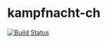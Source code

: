 kampfnacht-ch
=============

[![Build Status](https://travis-ci.org/boardend/kampfnacht-ch.png?branch=master)](https://travis-ci.org/boardend/kampfnacht-ch)
